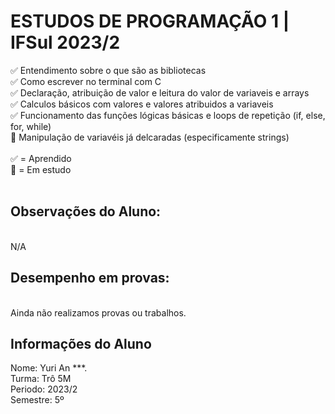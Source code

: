 # ESTUDOS DE PROGRAMAÇÃO 1 | IFSul 2023/2

✅ Entendimento sobre o que são as bibliotecas <br>
✅ Como escrever no terminal com C <br>
✅ Declaração, atribuição de valor e leitura do valor de variaveis e arrays <br>
✅ Calculos básicos com valores e valores atribuidos a variaveis <br>
✅ Funcionamento das funções lógicas básicas e loops de repetição (if, else, for, while) <br>
🔁 Manipulação de variavéis já delcaradas (especificamente strings) <br>
 <br>
✅ = Aprendido <br>
🔁 = Em estudo <br>
 <br>
## Observações do Aluno:
 <br>
N/A <br>


## Desempenho em provas:
 <br>
Ainda não realizamos provas ou trabalhos. <br>

## Informações do Aluno
Nome: Yuri An ***. <br>
Turma: Trô 5M <br>
Periodo: 2023/2 <br>
Semestre: 5º <br>

